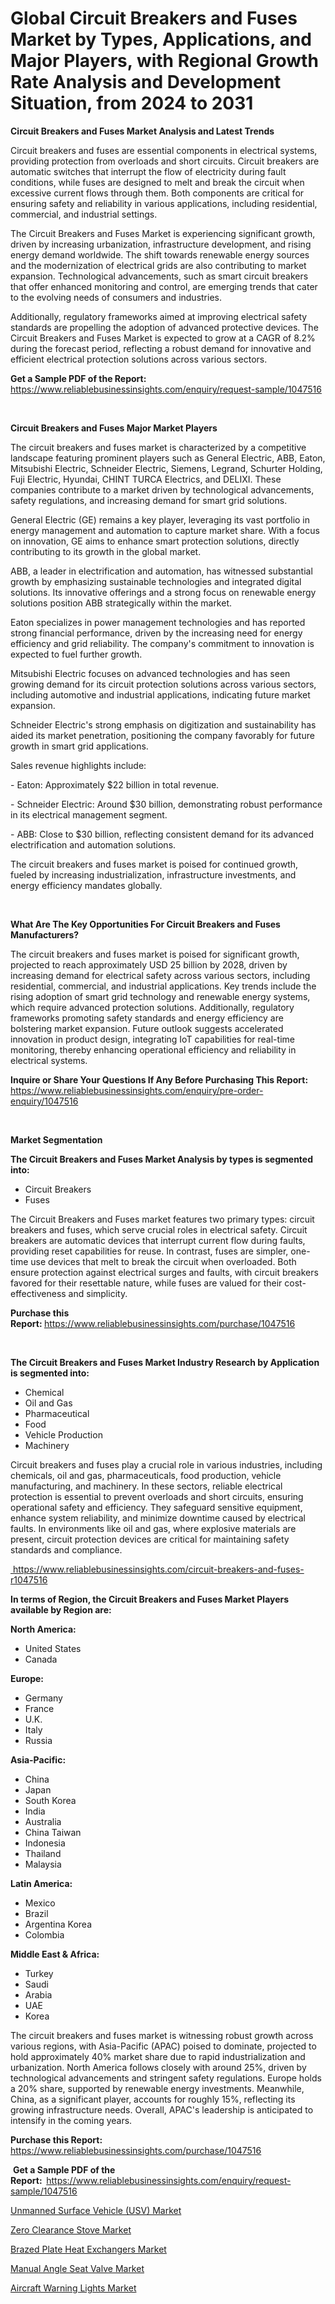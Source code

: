 <p><h1>Global Circuit Breakers and Fuses Market by Types, Applications, and Major Players, with Regional Growth Rate Analysis and Development Situation, from 2024 to 2031</h1></p><p><strong>Circuit Breakers and Fuses Market Analysis and Latest Trends</strong></p>
<p><p>Circuit breakers and fuses are essential components in electrical systems, providing protection from overloads and short circuits. Circuit breakers are automatic switches that interrupt the flow of electricity during fault conditions, while fuses are designed to melt and break the circuit when excessive current flows through them. Both components are critical for ensuring safety and reliability in various applications, including residential, commercial, and industrial settings.</p><p>The Circuit Breakers and Fuses Market is experiencing significant growth, driven by increasing urbanization, infrastructure development, and rising energy demand worldwide. The shift towards renewable energy sources and the modernization of electrical grids are also contributing to market expansion. Technological advancements, such as smart circuit breakers that offer enhanced monitoring and control, are emerging trends that cater to the evolving needs of consumers and industries.</p><p>Additionally, regulatory frameworks aimed at improving electrical safety standards are propelling the adoption of advanced protective devices. The Circuit Breakers and Fuses Market is expected to grow at a CAGR of 8.2% during the forecast period, reflecting a robust demand for innovative and efficient electrical protection solutions across various sectors.</p></p>
<p><strong>Get a Sample PDF of the Report:&nbsp;</strong> <a href="https://www.reliablebusinessinsights.com/enquiry/request-sample/1047516?utm_campaign=1119&utm_medium=2&utm_source=Github&utm_content=ia&utm_term=18102024&utm_id=circuit-breakers-and-fuses">https://www.reliablebusinessinsights.com/enquiry/request-sample/1047516</a></p>
<p>&nbsp;</p>
<p><strong>Circuit Breakers and Fuses Major Market Players</strong></p>
<p><p>The circuit breakers and fuses market is characterized by a competitive landscape featuring prominent players such as General Electric, ABB, Eaton, Mitsubishi Electric, Schneider Electric, Siemens, Legrand, Schurter Holding, Fuji Electric, Hyundai, CHINT TURCA Electrics, and DELIXI. These companies contribute to a market driven by technological advancements, safety regulations, and increasing demand for smart grid solutions.</p><p>General Electric (GE) remains a key player, leveraging its vast portfolio in energy management and automation to capture market share. With a focus on innovation, GE aims to enhance smart protection solutions, directly contributing to its growth in the global market.</p><p>ABB, a leader in electrification and automation, has witnessed substantial growth by emphasizing sustainable technologies and integrated digital solutions. Its innovative offerings and a strong focus on renewable energy solutions position ABB strategically within the market.</p><p>Eaton specializes in power management technologies and has reported strong financial performance, driven by the increasing need for energy efficiency and grid reliability. The company's commitment to innovation is expected to fuel further growth.</p><p>Mitsubishi Electric focuses on advanced technologies and has seen growing demand for its circuit protection solutions across various sectors, including automotive and industrial applications, indicating future market expansion.</p><p>Schneider Electric's strong emphasis on digitization and sustainability has aided its market penetration, positioning the company favorably for future growth in smart grid applications. </p><p>Sales revenue highlights include:</p><p>- Eaton: Approximately $22 billion in total revenue.</p><p>- Schneider Electric: Around $30 billion, demonstrating robust performance in its electrical management segment.</p><p>- ABB: Close to $30 billion, reflecting consistent demand for its advanced electrification and automation solutions.</p><p>The circuit breakers and fuses market is poised for continued growth, fueled by increasing industrialization, infrastructure investments, and energy efficiency mandates globally.</p></p>
<p>&nbsp;</p>
<p><strong>What Are The Key Opportunities For Circuit Breakers and Fuses Manufacturers?</strong></p>
<p><p>The circuit breakers and fuses market is poised for significant growth, projected to reach approximately USD 25 billion by 2028, driven by increasing demand for electrical safety across various sectors, including residential, commercial, and industrial applications. Key trends include the rising adoption of smart grid technology and renewable energy systems, which require advanced protection solutions. Additionally, regulatory frameworks promoting safety standards and energy efficiency are bolstering market expansion. Future outlook suggests accelerated innovation in product design, integrating IoT capabilities for real-time monitoring, thereby enhancing operational efficiency and reliability in electrical systems.</p></p>
<p><strong>Inquire or Share Your Questions If Any Before Purchasing This Report:</strong> <a href="https://www.reliablebusinessinsights.com/enquiry/pre-order-enquiry/1047516?utm_campaign=1119&utm_medium=2&utm_source=Github&utm_content=ia&utm_term=18102024&utm_id=circuit-breakers-and-fuses">https://www.reliablebusinessinsights.com/enquiry/pre-order-enquiry/1047516</a></p>
<p>&nbsp;</p>
<p><strong>Market Segmentation</strong></p>
<p><strong>The Circuit Breakers and Fuses Market Analysis by types is segmented into:</strong></p>
<p><ul><li>Circuit Breakers</li><li>Fuses</li></ul></p>
<p><p>The Circuit Breakers and Fuses market features two primary types: circuit breakers and fuses, which serve crucial roles in electrical safety. Circuit breakers are automatic devices that interrupt current flow during faults, providing reset capabilities for reuse. In contrast, fuses are simpler, one-time use devices that melt to break the circuit when overloaded. Both ensure protection against electrical surges and faults, with circuit breakers favored for their resettable nature, while fuses are valued for their cost-effectiveness and simplicity.</p></p>
<p><strong>Purchase this Report:&nbsp;</strong><a href="https://www.reliablebusinessinsights.com/purchase/1047516?utm_campaign=1119&utm_medium=2&utm_source=Github&utm_content=ia&utm_term=18102024&utm_id=circuit-breakers-and-fuses">https://www.reliablebusinessinsights.com/purchase/1047516</a></p>
<p>&nbsp;</p>
<p><strong>The Circuit Breakers and Fuses Market Industry Research by Application is segmented into:</strong></p>
<p><ul><li>Chemical</li><li>Oil and Gas</li><li>Pharmaceutical</li><li>Food</li><li>Vehicle Production</li><li>Machinery</li></ul></p>
<p><p>Circuit breakers and fuses play a crucial role in various industries, including chemicals, oil and gas, pharmaceuticals, food production, vehicle manufacturing, and machinery. In these sectors, reliable electrical protection is essential to prevent overloads and short circuits, ensuring operational safety and efficiency. They safeguard sensitive equipment, enhance system reliability, and minimize downtime caused by electrical faults. In environments like oil and gas, where explosive materials are present, circuit protection devices are critical for maintaining safety standards and compliance.</p></p>
<p><a href="https://www.reliablebusinessinsights.com/circuit-breakers-and-fuses-r1047516?utm_campaign=1119&utm_medium=2&utm_source=Github&utm_content=ia&utm_term=18102024&utm_id=circuit-breakers-and-fuses">&nbsp;https://www.reliablebusinessinsights.com/circuit-breakers-and-fuses-r1047516</a></p>
<p><strong>In terms of Region, the Circuit Breakers and Fuses Market Players available by Region are:</strong></p>
<p>
    <p> <strong> North America: </strong>
        <ul>
            <li>United States</li>
            <li>Canada</li>
        </ul>
        </p> 
    <p> <strong> Europe: </strong>
        <ul>
            <li>Germany</li>
            <li>France</li>
            <li>U.K.</li>
            <li>Italy</li>
            <li>Russia</li>
        </ul>
        </p> 
    <p> <strong> Asia-Pacific: </strong>
        <ul>
            <li>China</li>
            <li>Japan</li>
            <li>South Korea</li>
            <li>India</li>
            <li>Australia</li>
            <li>China Taiwan</li>
            <li>Indonesia</li>
            <li>Thailand</li>
            <li>Malaysia</li>
        </ul>
        </p> 
    <p> <strong> Latin America: </strong>
        <ul>
            <li>Mexico</li>
            <li>Brazil</li>
            <li>Argentina Korea</li>
            <li>Colombia</li>
        </ul>
        </p> 
    <p> <strong> Middle East & Africa: </strong>
        <ul>
            <li>Turkey</li>
            <li>Saudi</li>
            <li>Arabia</li>
            <li>UAE</li>
            <li>Korea</li>
        </ul>
    </p>
    </p>
<p><p>The circuit breakers and fuses market is witnessing robust growth across various regions, with Asia-Pacific (APAC) poised to dominate, projected to hold approximately 40% market share due to rapid industrialization and urbanization. North America follows closely with around 25%, driven by technological advancements and stringent safety regulations. Europe holds a 20% share, supported by renewable energy investments. Meanwhile, China, as a significant player, accounts for roughly 15%, reflecting its growing infrastructure needs. Overall, APAC's leadership is anticipated to intensify in the coming years.</p></p>
<p><strong>Purchase this Report: </strong><a href="https://www.reliablebusinessinsights.com/purchase/1047516?utm_campaign=1119&utm_medium=2&utm_source=Github&utm_content=ia&utm_term=18102024&utm_id=circuit-breakers-and-fuses">https://www.reliablebusinessinsights.com/purchase/1047516</a></p>
<p>&nbsp;<strong>Get a Sample PDF of the Report:&nbsp;&nbsp;</strong><a href="https://www.reliablebusinessinsights.com/enquiry/request-sample/1047516?utm_campaign=1119&utm_medium=2&utm_source=Github&utm_content=ia&utm_term=18102024&utm_id=circuit-breakers-and-fuses">https://www.reliablebusinessinsights.com/enquiry/request-sample/1047516</a></p>
<p><strong></strong></p>
<p><p><a href="https://github.com/gabrielleq8bung/Market-Research-Report-List-1/blob/main/unmanned-surface-vehicle-usv-market.md?utm_campaign=1119&utm_medium=2&utm_source=Github&utm_content=ia&utm_term=18102024&utm_id=circuit-breakers-and-fuses">Unmanned Surface Vehicle (USV) Market</a></p><p><a href="https://www.linkedin.com/pulse/zero-clearance-stove-revenue-growth-report-2024-2031-ersatzist-r4mkc?utm_campaign=1119&utm_medium=2&utm_source=Github&utm_content=ia&utm_term=18102024&utm_id=circuit-breakers-and-fuses">Zero Clearance Stove Market</a></p><p><a href="https://issuu.com/reportprime-2/docs/brazed-plate-heat-exchangers-market_e93e75362a34f1?utm_campaign=1119&utm_medium=2&utm_source=Github&utm_content=ia&utm_term=18102024&utm_id=circuit-breakers-and-fuses">Brazed Plate Heat Exchangers Market</a></p><p><a href="https://issuu.com/reportprime-2/docs/manual-angle-seat-valve-market-size_c9885dbf5a313a?utm_campaign=1119&utm_medium=2&utm_source=Github&utm_content=ia&utm_term=18102024&utm_id=circuit-breakers-and-fuses">Manual Angle Seat Valve Market</a></p><p><a href="https://www.linkedin.com/pulse/navigating-global-aircraft-warning-lights-market-landscape-trends-wr8qc?utm_campaign=1119&utm_medium=2&utm_source=Github&utm_content=ia&utm_term=18102024&utm_id=circuit-breakers-and-fuses">Aircraft Warning Lights Market</a></p></p>